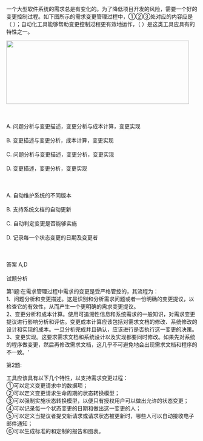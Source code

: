 <div class="detail lh2"><p>
一个大型软件系统的需求总是有变化的。为了降低项目开发的风险，需要一个好的变更控制过程。如下图所示的需求变更管理过程中，①②③处对应的内容应是（  ）；自动化工具能够帮助变更控制过程更有效地运作，（  ）是这类工具应具有的特性之一。</p>
<p>
<img alt="" src="https://lstatic.xisaiwang.com/tiku/uploadfiles/2016-06/c2de2962387b484f93646fb7077df6d0_.png" style="width: 482px; height: 167px;"/></p><br/><br/>A. 问题分析与变更描述，变更分析与成本计算，变更实现<br/><br/>B. 变更描述与变更分析，成本计算，变更实现<br/><br/>C. 问题分析与变更描述，变更分析，变更实现<br/><br/>D. 变更描述，变更分析，变更实现<br/><br/><br/><br/>A. 自动维护系统的不同版本<br/><br/>B. 支持系统文档的自动更新<br/><br/>C. 自动判定变更是否能够实施<br/><br/>D. 记录每一个状态变更的日期及变更者<br/><br/><br/><br/>答案 A,D<br/><br/>试题分析<br/><p>第1题:在需求管理过程中需求的变更是受严格管控的，其流程为：<br/>
1、问题分析和变更描述。这是识别和分析需求问题或者一份明确的变更提议，以检查它的有效性，从而产生一个更明确的需求变更提议。<br/>
2、变更分析和成本计算。使用可追溯性信息和系统需求的一般知识，对需求变更提议进行影响分析和评估。变更成本计算应该包括对需求文档的修改、系统修改的设计和实现的成本。一旦分析完成并且确认，应该进行是否执行这一变更的决策。<br/>
3、变更实现。这要求需求文档和系统设计以及实现都要同时修改。如果先对系统的程序做变更，然后再修改需求文档，这几乎不可避免地会出现需求文档和程序的不一致。'</p><p>第2题:</p><p>工具应该具有以下几个特性，以支持需求变更过程：<br/>①可以定义变更请求中的数据项；<br/>②可以定义变更请求生命周期的状态转换模型；<br/>③可以强制实施状态转换模型，以便只有授权用户可以做出允许的状态变更；<br/>④可以记录每一个状态变更的日期和做出这一变更的人；<br/>⑤可以定义当提议者提交新请求或请求状态被更新时，哪些人可以自动接收电子邮件通知；<br/>⑥可以生成标准的和定制的报告和图表。<br/></p><p></p></div>
